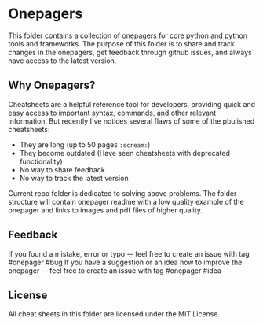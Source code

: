 # Onepagers
This folder contains a collection of onepagers for core python and python tools and frameworks. 
The purpose of this folder is to share and track changes in the onepagers, get feedback through github issues, and always have access to the latest version.

## Why Onepagers?
Cheatsheets are a helpful reference tool for developers, providing quick and easy access to important syntax, commands, and other relevant information. But recently I've notices several flaws of some of the pbulished cheatsheets:
- They are long (up to 50 pages `:scream:`)
- They become outdated (Have seen cheatsheets with deprecated functionality)
- No way to share feedback
- No way to track the latest version

Current repo folder is dedicated to solving above problems.
The folder structure will contain onepager readme with a low quality example of the onepager and links to images and pdf files of higher quality.

## Feedback
If you found a mistake, error or typo -- feel free to create an issue with tag #onepager #bug
If you have a suggestion or an idea how to improve the onepager -- feel free to create an issue with tag #onepager #idea

## License
All cheat sheets in this folder are licensed under the MIT License.
